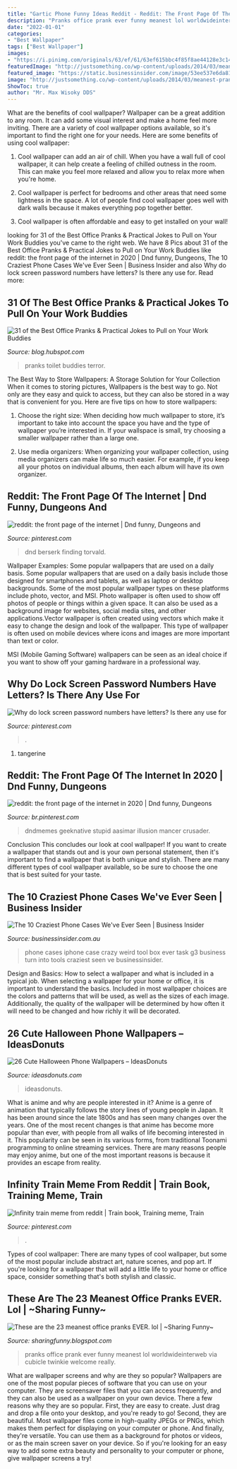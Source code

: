 ```yaml
---
title: "Gartic Phone Funny Ideas Reddit - Reddit: The Front Page Of The Internet"
description: "Pranks office prank ever funny meanest lol worldwideinterweb via cubicle twinkie welcome really"
date: "2022-01-01"
categories:
- "Best Wallpaper"
tags: ["Best Wallpaper"]
images:
- "https://i.pinimg.com/originals/63/ef/61/63ef615bbc4f85f8ae44128e3c14c782.jpg"
featuredImage: "http://justsomething.co/wp-content/uploads/2014/03/meanest-pranks-office-23.jpg"
featured_image: "https://static.businessinsider.com/image/53ee537e6da8119404ec6f80/image.jpg"
image: "http://justsomething.co/wp-content/uploads/2014/03/meanest-pranks-office-23.jpg"
ShowToc: true
author: "Mr. Max Wisoky DDS"
---
```



What are the benefits of cool wallpaper?
Wallpaper can be a great addition to any room. It can add some visual interest and make a home feel more inviting. There are a variety of cool wallpaper options available, so it's important to find the right one for your needs. Here are some benefits of using cool wallpaper: 
1. Cool wallpaper can add an air of chill. When you have a wall full of cool wallpaper, it can help create a feeling of chilled outness in the room. This can make you feel more relaxed and allow you to relax more when you're home. 

2. Cool wallpaper is perfect for bedrooms and other areas that need some lightness in the space. A lot of people find cool wallpaper goes well with dark walls because it makes everything pop together better. 

3. Cool wallpaper is often affordable and easy to get installed on your wall!

	

		
looking for 31 of the Best Office Pranks &amp; Practical Jokes to Pull on Your Work Buddies you've came to the right web. We have 8 Pics about 31 of the Best Office Pranks &amp; Practical Jokes to Pull on Your Work Buddies like reddit: the front page of the internet in 2020 | Dnd funny, Dungeons, The 10 Craziest Phone Cases We&#039;ve Ever Seen | Business Insider and also Why do lock screen password numbers have letters? Is there any use for. Read more:
		
    
## 31 Of The Best Office Pranks &amp; Practical Jokes To Pull On Your Work Buddies

<img loading=lazy src="https://blog.hubspot.com/hs-fs/hub/53/file-2357068124-jpg/toilet-terror.jpg?t=1496365132108&amp;width=600&amp;name=toilet-terror.jpg" onerror="this.onerror=null;this.src='https://tse1.mm.bing.net/th?id=OIP.hunlDxoyhGGE-18gfF5CegHaLK&amp;pid=15.1';" alt="31 of the Best Office Pranks &amp; Practical Jokes to Pull on Your Work Buddies">

_Source: blog.hubspot.com_

>pranks toilet buddies terror. 

	

The Best Way to Store Wallpapers: A Storage Solution for Your Collection
When it comes to storing pictures, Wallpapers is the best way to go. Not only are they easy and quick to access, but they can also be stored in a way that is convenient for you. Here are five tips on how to store wallpapers:
1) Choose the right size: When deciding how much wallpaper to store, it’s important to take into account the space you have and the type of wallpaper you’re interested in. If your wallspace is small, try choosing a smaller wallpaper rather than a large one.

2) Use media organizers: When organizing your wallpaper collection, using media organizers can make life so much easier. For example, if you keep all your photos on individual albums, then each album will have its own organizer.

    
## Reddit: The Front Page Of The Internet | Dnd Funny, Dungeons And

<img loading=lazy src="https://i.pinimg.com/originals/63/ef/61/63ef615bbc4f85f8ae44128e3c14c782.jpg" onerror="this.onerror=null;this.src='https://tse1.mm.bing.net/th?id=OIP.IosoiQ3mtsdbjVGFXGeqlwHaHa&amp;pid=15.1';" alt="reddit: the front page of the internet | Dnd funny, Dungeons and">

_Source: pinterest.com_

>dnd berserk finding torvald. 

	

Wallpaper Examples: Some popular wallpapers that are used on a daily basis.
Some popular wallpapers that are used on a daily basis include those designed for smartphones and tablets, as well as laptop or desktop backgrounds. Some of the most popular wallpaper types on these platforms include photo, vector, and MSI. 
Photo wallpaper is often used to show off photos of people or things within a given space. It can also be used as a background image for websites, social media sites, and other applications.Vector wallpaper is often created using vectors which make it easy to change the design and look of the wallpaper. This type of wallpaper is often used on mobile devices where icons and images are more important than text or color. 

MSI (Mobile Gaming Software) wallpapers can be seen as an ideal choice if you want to show off your gaming hardware in a professional way.

    
## Why Do Lock Screen Password Numbers Have Letters? Is There Any Use For

<img loading=lazy src="https://i.pinimg.com/736x/6f/ad/02/6fad026b1cf006ec1ccf37466abb878d.jpg" onerror="this.onerror=null;this.src='https://tse2.mm.bing.net/th?id=OIP.yRspZ54br0apmUvsqhUxPAHaNJ&amp;pid=15.1';" alt="Why do lock screen password numbers have letters? Is there any use for">

_Source: pinterest.com_

>. 

	

1. tangerine 

    
## Reddit: The Front Page Of The Internet In 2020 | Dnd Funny, Dungeons

<img loading=lazy src="https://i.pinimg.com/736x/8e/2c/47/8e2c4767e95a3770cca607c766d40712.jpg" onerror="this.onerror=null;this.src='https://tse1.mm.bing.net/th?id=OIP.QUK-ULl0LHNMAX1VAwiLqAHaH_&amp;pid=15.1';" alt="reddit: the front page of the internet in 2020 | Dnd funny, Dungeons">

_Source: br.pinterest.com_

>dndmemes geeknative stupid aasimar illusion mancer crusader. 

	

Conclusion
This concludes our look at cool wallpaper! If you want to create a wallpaper that stands out and is your own personal statement, then it's important to find a wallpaper that is both unique and stylish. There are many different types of cool wallpaper available, so be sure to choose the one that is best suited for your taste.

    
## The 10 Craziest Phone Cases We&#039;ve Ever Seen | Business Insider

<img loading=lazy src="https://static.businessinsider.com/image/53ee537e6da8119404ec6f80/image.jpg" onerror="this.onerror=null;this.src='https://tse2.mm.bing.net/th?id=OIP.xkJNmXOUReCItUtGkyj8bAHaFj&amp;pid=15.1';" alt="The 10 Craziest Phone Cases We&#039;ve Ever Seen | Business Insider">

_Source: businessinsider.com.au_

>phone cases iphone case crazy weird tool box ever task g3 business turn into tools craziest seen ve businessinsider. 

	

Design and Basics: How to select a wallpaper and what is included in a typical job.
When selecting a wallpaper for your home or office, it is important to understand the basics. Included in most wallpaper choices are the colors and patterns that will be used, as well as the sizes of each image. Additionally, the quality of the wallpaper will be determined by how often it will need to be changed and how richly it will be decorated.

    
## 26 Cute Halloween Phone Wallpapers – IdeasDonuts

<img loading=lazy src="https://www.ideasdonuts.com/wp-content/uploads/2020/09/2020-09-17-191410-1152x2048.jpg" onerror="this.onerror=null;this.src='https://tse4.mm.bing.net/th?id=OIP.mEhvmfc0peukDEp2icOG0AHaNK&amp;pid=15.1';" alt="26 Cute Halloween Phone Wallpapers – IdeasDonuts">

_Source: ideasdonuts.com_

>ideasdonuts. 

	

What is anime and why are people interested in it?
Anime is a genre of animation that typically follows the story lines of young people in Japan. It has been around since the late 1800s and has seen many changes over the years. One of the most recent changes is that anime has become more popular than ever, with people from all walks of life becoming interested in it. This popularity can be seen in its various forms, from traditional Toonami programming to online streaming services. There are many reasons people may enjoy anime, but one of the most important reasons is because it provides an escape from reality.

    
## Infinity Train Meme From Reddit | Train Book, Training Meme, Train

<img loading=lazy src="https://i.pinimg.com/736x/23/13/8e/23138e8fabc1a3a8a71667987de5d275.jpg" onerror="this.onerror=null;this.src='https://tse1.mm.bing.net/th?id=OIP.iXz9Vzd0rKB_hk82Ga8CJAHaL7&amp;pid=15.1';" alt="Infinity train meme from reddit | Train book, Training meme, Train">

_Source: pinterest.com_

>. 

	

Types of cool wallpaper:
There are many types of cool wallpaper, but some of the most popular include abstract art, nature scenes, and pop art. If you're looking for a wallpaper that will add a little life to your home or office space, consider something that's both stylish and classic.

    
## These Are The 23 Meanest Office Pranks EVER. Lol | ~Sharing Funny~

<img loading=lazy src="http://justsomething.co/wp-content/uploads/2014/03/meanest-pranks-office-23.jpg" onerror="this.onerror=null;this.src='https://tse1.mm.bing.net/th?id=OIP.couggS1RBw8ogEbOUcfaVgHaEh&amp;pid=15.1';" alt="These are the 23 meanest office pranks EVER. lol | ~Sharing Funny~">

_Source: sharingfunny.blogspot.com_

>pranks office prank ever funny meanest lol worldwideinterweb via cubicle twinkie welcome really. 

	

What are wallpaper screens and why are they so popular?
Wallpapers are one of the most popular pieces of software that you can use on your computer. They are screensaver files that you can access frequently, and they can also be used as a wallpaper on your own device. There a few reasons why they are so popular. First, they are easy to create. Just drag and drop a file onto your desktop, and you're ready to go! Second, they are beautiful. Most wallpaper files come in high-quality JPEGs or PNGs, which makes them perfect for displaying on your computer or phone. And finally, they're versatile. You can use them as a background for photos or videos, or as the main screen saver on your device. So if you're looking for an easy way to add some extra beauty and personality to your computer or phone, give wallpaper screens a try!

